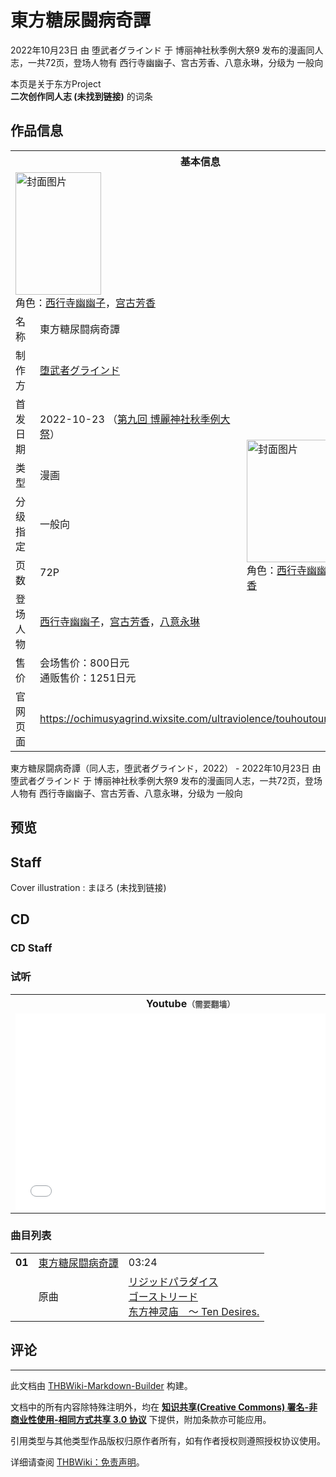 # 東方糖尿闘病奇譚

<!-- source html: G:\repos\THBWiki-Markdown-Builder\THBWikiMarkdown\Temp\main\1\15\ns0%3A%E6%9D%B1%E6%96%B9%E7%B3%96%E5%B0%BF%E9%97%98%E7%97%85%E5%A5%87%E8%AD%9A.html -->

2022年10月23日 由 堕武者グラインド 于 博丽神社秋季例大祭9 发布的漫画同人志，一共72页，登场人物有 西行寺幽幽子、宫古芳香、八意永琳，分级为 一般向

本页是关于东方Project  
 **二次创作同人志 (未找到链接)** 的词条

## 作品信息

<table><tbody><tr><th colspan="3">基本信息</th></tr><tr><td class="cover-artwork-mobile" colspan="2"><a href="./文件-東方糖尿闘病奇譚封面.png.md" class="image" title="封面图片"><img alt="封面图片" src="https://upload.thwiki.cc/thumb/1/1d/%E6%9D%B1%E6%96%B9%E7%B3%96%E5%B0%BF%E9%97%98%E7%97%85%E5%A5%87%E8%AD%9A%E5%B0%81%E9%9D%A2.png/137px-%E6%9D%B1%E6%96%B9%E7%B3%96%E5%B0%BF%E9%97%98%E7%97%85%E5%A5%87%E8%AD%9A%E5%B0%81%E9%9D%A2.png" decoding="async" loading="lazy" width="137" height="196" srcset="https://upload.thwiki.cc/thumb/1/1d/%E6%9D%B1%E6%96%B9%E7%B3%96%E5%B0%BF%E9%97%98%E7%97%85%E5%A5%87%E8%AD%9A%E5%B0%81%E9%9D%A2.png/205px-%E6%9D%B1%E6%96%B9%E7%B3%96%E5%B0%BF%E9%97%98%E7%97%85%E5%A5%87%E8%AD%9A%E5%B0%81%E9%9D%A2.png 1.5x, https://upload.thwiki.cc/thumb/1/1d/%E6%9D%B1%E6%96%B9%E7%B3%96%E5%B0%BF%E9%97%98%E7%97%85%E5%A5%87%E8%AD%9A%E5%B0%81%E9%9D%A2.png/274px-%E6%9D%B1%E6%96%B9%E7%B3%96%E5%B0%BF%E9%97%98%E7%97%85%E5%A5%87%E8%AD%9A%E5%B0%81%E9%9D%A2.png 2x" data-file-width="411" data-file-height="588"></a><div class="cover-char">角色：<a href="./西行寺幽幽子.md" title="西行寺幽幽子">西行寺幽幽子</a>，<a href="./宫古芳香.md" title="宫古芳香">宫古芳香</a></div></td>
</tr><tr><td class="label">名称</td><td colspan="2"> 東方糖尿闘病奇譚 </td></tr><tr><td class="label">制作方</td><td><a href="./堕武者グラインド.md" title="堕武者グラインド">堕武者グラインド</a></td><td class="cover-artwork" rowspan="7" style="min-width:196px;"><a href="./文件-東方糖尿闘病奇譚封面.png.md" class="image" title="封面图片"><img alt="封面图片" src="https://upload.thwiki.cc/thumb/1/1d/%E6%9D%B1%E6%96%B9%E7%B3%96%E5%B0%BF%E9%97%98%E7%97%85%E5%A5%87%E8%AD%9A%E5%B0%81%E9%9D%A2.png/137px-%E6%9D%B1%E6%96%B9%E7%B3%96%E5%B0%BF%E9%97%98%E7%97%85%E5%A5%87%E8%AD%9A%E5%B0%81%E9%9D%A2.png" decoding="async" loading="lazy" width="137" height="196" srcset="https://upload.thwiki.cc/thumb/1/1d/%E6%9D%B1%E6%96%B9%E7%B3%96%E5%B0%BF%E9%97%98%E7%97%85%E5%A5%87%E8%AD%9A%E5%B0%81%E9%9D%A2.png/205px-%E6%9D%B1%E6%96%B9%E7%B3%96%E5%B0%BF%E9%97%98%E7%97%85%E5%A5%87%E8%AD%9A%E5%B0%81%E9%9D%A2.png 1.5x, https://upload.thwiki.cc/thumb/1/1d/%E6%9D%B1%E6%96%B9%E7%B3%96%E5%B0%BF%E9%97%98%E7%97%85%E5%A5%87%E8%AD%9A%E5%B0%81%E9%9D%A2.png/274px-%E6%9D%B1%E6%96%B9%E7%B3%96%E5%B0%BF%E9%97%98%E7%97%85%E5%A5%87%E8%AD%9A%E5%B0%81%E9%9D%A2.png 2x" data-file-width="411" data-file-height="588"></a><div class="cover-char">角色：<a href="./西行寺幽幽子.md" title="西行寺幽幽子">西行寺幽幽子</a>，<a href="./宫古芳香.md" title="宫古芳香">宫古芳香</a></div></td>
</tr><tr><td class="label">首发日期</td><td>2022-10-23&#160;（<a href="/展会作品列表?e=%E5%8D%9A%E4%B8%BD%E7%A5%9E%E7%A4%BE%E7%A7%8B%E5%AD%A3%E4%BE%8B%E5%A4%A7%E7%A5%AD%239">第九回 博麗神社秋季例大祭</a>）</td></tr><tr><td class="label">类型</td><td>漫画</td></tr><tr><td class="label">分级指定</td><td>一般向</td></tr><tr><td class="label">页数</td><td>72P</td></tr><tr><td class="label">登场人物</td><td><a href="./西行寺幽幽子.md" title="西行寺幽幽子">西行寺幽幽子</a>，<a href="./宫古芳香.md" title="宫古芳香">宫古芳香</a>，<a href="./八意永琳.md" title="八意永琳">八意永琳</a></td></tr><tr><td class="label">售价</td><td>会场售价：800日元<br>通贩售价：1251日元</td></tr>
<tr><td class="label">官网页面</td><td colspan="2"><a rel="nofollow" class="external free" href="https://ochimusyagrind.wixsite.com/ultraviolence/touhoutounyoutoubyou">https://ochimusyagrind.wixsite.com/ultraviolence/touhoutounyoutoubyou</a></td></tr></tbody></table>

東方糖尿闘病奇譚（同人志，堕武者グラインド，2022） - 2022年10月23日 由 堕武者グラインド 于 博丽神社秋季例大祭9 发布的漫画同人志，一共72页，登场人物有 西行寺幽幽子、宫古芳香、八意永琳，分级为 一般向

## 预览

## Staff
Cover illustration
: まほろ (未找到链接)


## CD

### CD Staff

### 试听

<table>

<tbody><tr>
<th>Youtube<span style="font-family: sans-serif; cursor: default; color:#555; font-size: 0.8em; bottom: 0.1em; font-weight: bold;" title="连接到需要翻墙网页">（需要翻墙）</span>
</th></tr>
<tr>
<td><iframe width="560" height="315" src="//www.youtube-nocookie.com/embed/Bx_DL4Olhe8?" frameborder="0" allowfullscreen=""></iframe>
</td></tr></tbody></table>



### 曲目列表

<table><tbody><tr><td id="1" class="info"><b>01</b></td><td id="東方糖尿闘病奇譚" colspan="2" class="title"><a href="./歌词-東方糖尿闘病奇譚.md" title="歌词:東方糖尿闘病奇譚">東方糖尿闘病奇譚</a><span class="thcsearchlinks"><a rel="nofollow" class="external text" href="https://cd.thwiki.cc?ogmusic=リジッドパラダイス，ゴーストリード&amp;fromwiki=東方糖尿闘病奇譚"><span title="搜索相似同人曲"></span></a></span></td><td class="time">03:24</td></tr><tr><td class="left"></td><td class="label">原曲</td><td class="text" colspan="2"><span class="thcsearchlinks"><a rel="nofollow" class="external text" href="https://cd.thwiki.cc?ogmusic=リジッドパラダイス，ゴーストリード&amp;fromwiki=東方糖尿闘病奇譚"><span></span></a></span><div class="ogmusic"><a href="./リジッドパラダイス.md" class="mw-redirect" title="リジッドパラダイス">リジッドパラダイス</a></div><div class="ogmusic"><a href="./ゴーストリード.md" class="mw-redirect" title="ゴーストリード">ゴーストリード</a></div><div class="source"><a href="./东方神灵庙_～_Ten_Desires..md" class="mw-redirect" title="东方神灵庙 ～ Ten Desires.">东方神灵庙　～ Ten Desires.</a></div></td></tr></tbody></table>



## 评论




---

此文档由 [THBWiki-Markdown-Builder](https://github.com/Delsin-Yu/THBWiki-Markdown-Builder) 构建。

文档中的所有内容除特殊注明外，均在 [**知识共享(Creative Commons) 署名-非商业性使用-相同方式共享 3.0 协议**](https://creativecommons.org/licenses/by-sa/3.0/deed.zh-hans) 下提供，附加条款亦可能应用。

引用类型与其他类型作品版权归原作者所有，如有作者授权则遵照授权协议使用。

详细请查阅 [THBWiki：免责声明](https://thbwiki.cc/THBWiki:%E5%85%8D%E8%B4%A3%E5%A3%B0%E6%98%8E)。

